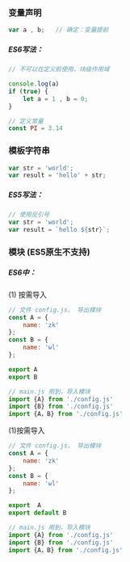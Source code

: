 ### 变量声明

```js
var a , b;   // 确定：变量提前
```

##### ES6写法：

```js
// 不可以在定义前使用，块级作用域 

console.log(a)   
if (true) {
    let a = 1 , b = 0; 
}

// 定义常量
const PI = 3.14
```

### 

### 模板字符串

```js
var str = 'world';
var result = 'hello' + str;
```

##### ES5写法：

```js
// 使用反引号 
var str = 'world';
var result = `hello ${str}`;
```

### 模块 \(ES5原生不支持\)

##### ES6中：

\(1\) 按需导入

```js
// 文件 config.js， 导出模块
const A = {
    name: 'zk'
};
const B = {
    name: 'wl'
};

export A
export B
```

```js
// main.js 用到，导入模块
import {A} from './config.js'
import {B} from './config.js'
import {A，B} from './config.js'
```

\(1\)按需导入

```js
// 文件 config.js， 导出模块
const A = {
    name: 'zk'
};
const B = {
    name: 'wl'
};

export  A
export default B
```

```js
// main.js 用到，导入模块
import {A} from './config.js'
import {B} from './config.js'
import {A，B} from './config.js'
```



